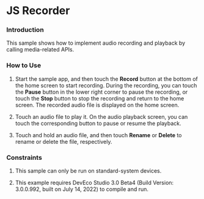 # JS Recorder

### Introduction

 This sample shows how to implement audio recording and playback by calling media-related APIs.

### How to Use

1. Start the sample app, and then touch the **Record** button at the bottom of the home screen to start recording. During the recording, you can touch the **Pause** button in the lower right corner to pause the recording, or touch the **Stop** button to stop the recording and return to the home screen. The recorded audio file is displayed on the home screen.

2. Touch an audio file to play it. On the audio playback screen, you can touch the corresponding button to pause or resume the playback.

3. Touch and hold an audio file, and then touch **Rename** or **Delete** to rename or delete the file, respectively.

### Constraints

1. This sample can only be run on standard-system devices.

2. This example requires DevEco Studio 3.0 Beta4 (Build Version: 3.0.0.992, built on July 14, 2022) to compile and run.

